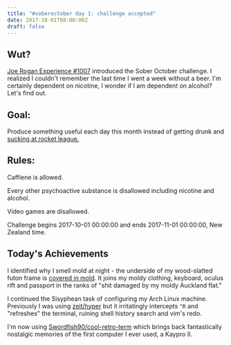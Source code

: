 ```yaml
---
title: "#soberoctober day 1: challenge accepted"
date: 2017-10-01T08:00:00Z
draft: false
---
```


## Wut?
[Joe Rogan Experience #1007](https://www.youtube.com/watch?v=tjegWo2oPVg)
introduced the Sober October challenge. I realized I couldn't remember the last
time I went a week without a beer. I'm certainly dependent on nicotine, I wonder
if I am dependent on alcohol? Let's find out. 

## Goal:
Produce something useful each day this month instead of getting drunk and
[sucking at rocket league.](https://www.youtube.com/watch?v=Vu_DmCLVKgQ)

## Rules: 
Caffiene is allowed.

Every other psychoactive substance is disallowed including nicotine and alcohol.

Video games are disallowed.

Challenge begins 2017-10-01 00:00:00 and ends 2017-11-01 00:00:00, New Zealand time.

## Today's Achievements
I identified why I smell mold at night - the underside of my wood-slatted futon frame is [covered in mold](/moldyframe.jpg). It joins my
moldy clothing, keyboard, oculus rift and passport in the ranks of "shit damaged by my moldy Auckland
flat."

I continued the Sisyphean task of configuring my Arch Linux machine. Previously
I was using [zeit/hyper](zeit/hyper) but it irritatingly intercepts `^R` and
"refreshes" the terminal, ruining shell history search and vim's redo.

I'm now using
[Swordfish90/cool-retro-term](https://github.com/Swordfish90/cool-retro-term)
which brings back fantastically nostalgic memories of the first computer I ever
used, a Kaypro II.
